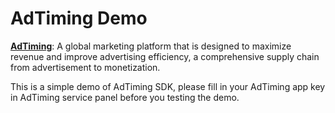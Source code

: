 # AdTiming Demo

[**AdTiming**](https://www.adtiming.com/):
A global marketing platform that is designed to maximize revenue and improve advertising efficiency, a comprehensive supply chain from advertisement to monetization.

This is a simple demo of AdTiming SDK, please fill in your AdTiming app key
in AdTiming service panel before you testing the demo.
